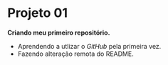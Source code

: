 # Projeto 01
 **Criando meu primeiro repositório.**

 - Aprendendo a utlizar o *GitHub* pela primeira vez.
 - Fazendo alteração remota do README.
